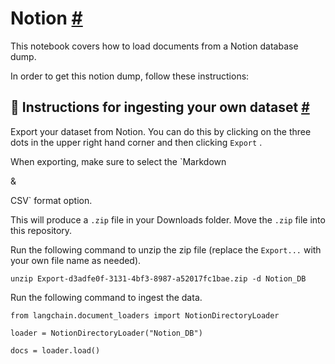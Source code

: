 


 Notion
 [#](#notion "Permalink to this headline")
===================================================



 This notebook covers how to load documents from a Notion database dump.
 



 In order to get this notion dump, follow these instructions:
 




 🧑 Instructions for ingesting your own dataset
 [#](#instructions-for-ingesting-your-own-dataset "Permalink to this headline")
-------------------------------------------------------------------------------------------------------------------------------



 Export your dataset from Notion. You can do this by clicking on the three dots in the upper right hand corner and then clicking
 `Export`
 .
 



 When exporting, make sure to select the
 `Markdown
 

 &
 

 CSV`
 format option.
 



 This will produce a
 `.zip`
 file in your Downloads folder. Move the
 `.zip`
 file into this repository.
 



 Run the following command to unzip the zip file (replace the
 `Export...`
 with your own file name as needed).
 





```
unzip Export-d3adfe0f-3131-4bf3-8987-a52017fc1bae.zip -d Notion_DB

```




 Run the following command to ingest the data.
 







```
from langchain.document_loaders import NotionDirectoryLoader

```










```
loader = NotionDirectoryLoader("Notion_DB")

```










```
docs = loader.load()

```








